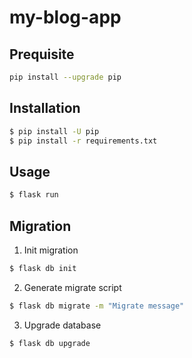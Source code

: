 # my-blog-app

## Prequisite

```bash
pip install --upgrade pip
```

## Installation

```bash
$ pip install -U pip
$ pip install -r requirements.txt
```

## Usage

```bash
$ flask run
```

## Migration

1. Init migration

```bash
$ flask db init
```

2. Generate migrate script

```bash
$ flask db migrate -m "Migrate message"
```

3. Upgrade database

```bash
$ flask db upgrade
```